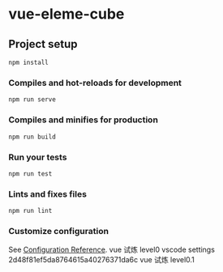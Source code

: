 # vue-eleme-cube

## Project setup

```
npm install
```

### Compiles and hot-reloads for development

```
npm run serve
```

### Compiles and minifies for production

```
npm run build
```

### Run your tests

```
npm run test
```

### Lints and fixes files

```
npm run lint
```

### Customize configuration

See [Configuration Reference](https://cli.vuejs.org/config/).
vue 试炼 level0
vscode settings
2d48f81ef5da8764615a40276371da6c
vue 试炼 level0.1

